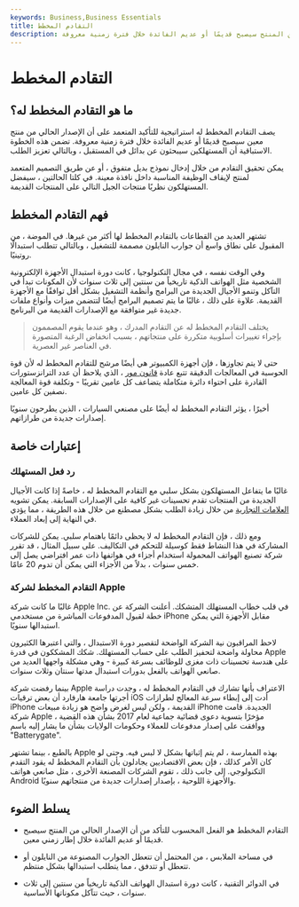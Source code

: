 ```yaml
---
keywords: Business,Business Essentials
title: التقادم المخطط
description: التقادم المخطط له هو استراتيجية هادفة لضمان أن الإصدار الحالي من المنتج سيصبح قديمًا أو عديم الفائدة خلال فترة زمنية معروفة.
---
```


# التقادم المخطط
## ما هو التقادم المخطط له؟

يصف التقادم المخطط له استراتيجية للتأكيد المتعمد على أن الإصدار الحالي من منتج معين سيصبح قديمًا أو عديم الفائدة خلال فترة زمنية معروفة. تضمن هذه الخطوة الاستباقية أن المستهلكين سيبحثون عن بدائل في المستقبل ، وبالتالي تعزيز الطلب.

يمكن تحقيق التقادم من خلال إدخال نموذج بديل متفوق ، أو عن طريق التصميم المتعمد لمنتج لإيقاف الوظيفة المناسبة داخل نافذة معينة. في كلتا الحالتين ، سيفضل المستهلكون نظريًا منتجات الجيل التالي على المنتجات القديمة.

## فهم التقادم المخطط

تشتهر العديد من القطاعات بالتقادم المخطط لها أكثر من غيرها. في الموضة ، من المقبول على نطاق واسع أن جوارب النايلون مصممة للتشغيل ، وبالتالي تتطلب استبدالًا روتينيًا.

وفي الوقت نفسه ، في مجال التكنولوجيا ، كانت دورة استبدال الأجهزة الإلكترونية الشخصية مثل الهواتف الذكية تاريخياً من سنتين إلى ثلاث سنوات لأن المكونات تبدأ في التآكل وتنمو الأجيال الجديدة من البرامج وأنظمة التشغيل بشكل أقل توافقًا مع الأجهزة القديمة. علاوة على ذلك ، غالبًا ما يتم تصميم البرامج أيضًا لتتضمن ميزات وأنواع ملفات جديدة غير متوافقة مع الإصدارات القديمة من البرنامج.

> يختلف التقادم المخطط له عن التقادم المدرك ، وهو عندما يقوم المصممون بإجراء تغييرات أسلوبية متكررة على منتجاتهم ، بسبب انخفاض الرغبة المتصورة في العناصر غير العصرية.

>

حتى لا يتم تجاوزها ، فإن أجهزة الكمبيوتر هي أيضًا مرشح للتقادم المخطط له لأن قوة الحوسبة في المعالجات الدقيقة تتبع عادة [قانون مور](/mooreslaw) ، الذي يلاحظ أن عدد الترانزستورات القادرة على احتواء دائرة متكاملة يتضاعف كل عامين تقريبًا - وتكلفة قوة المعالجة نصفين كل عامين.

أخيرًا ، يؤثر التقادم المخطط له أيضًا على مصنعي السيارات ، الذين يطرحون سنويًا إصدارات جديدة من طرازاتهم.

## إعتبارات خاصة

### رد فعل المستهلك

غالبًا ما يتفاعل المستهلكون بشكل سلبي مع التقادم المخطط له ، خاصةً إذا كانت الأجيال الجديدة من المنتجات تقدم تحسينات غير كافية على الإصدارات السابقة. يمكن تشويه [العلامات التجارية](/brand) من خلال زيادة الطلب بشكل مصطنع من خلال هذه الطريقة ، مما يؤدي في النهاية إلى إبعاد العملاء.

ومع ذلك ، فإن التقادم المخطط له لا يحظى دائمًا باهتمام سلبي. يمكن للشركات المشاركة في هذا النشاط فقط كوسيلة للتحكم في التكاليف. على سبيل المثال ، قد تقرر شركة تصنيع الهواتف المحمولة استخدام أجزاء في هواتفها ذات عمر افتراضي يصل إلى خمس سنوات ، بدلاً من الأجزاء التي يمكن أن تدوم 20 عامًا.

### التقادم المخطط لشركة Apple

غالبًا ما كانت شركة Apple Inc. في قلب خطاب المستهلك المتشكك. أعلنت الشركة عن خطة لقبول المدفوعات المباشرة من مستخدمي iPhone مقابل الأجهزة التي يمكن استبدالها سنويًا.

لاحظ المراقبون نية الشركة الواضحة لتقصير دورة الاستبدال ، والتي اعتبرها الكثيرون محاولة واضحة لتحفيز الطلب على حساب المستهلك. شكك المشككون في قدرة Apple على هندسة تحسينات ذات مغزى للوظائف بسرعة كبيرة - وهي مشكلة واجهها العديد من صانعي الهواتف بالفعل بدورات استبدال مدتها سنتان وثلاث سنوات.

بينما رفضت شركة Apple الاعتراف بأنها تشارك في التقادم المخطط له ، وجدت دراسة أجرتها جامعة هارفارد أن بعض ترقيات iOS أدت إلى إبطاء سرعة المعالج لطرازات iPhone القديمة ، ولكن ليس لغرض واضح هو زيادة مبيعات iPhone الجديدة. قامت شركة Apple مؤخرًا بتسوية دعوى قضائية جماعية لعام 2017 بشأن هذه القضية ، ووافقت على إصدار مدفوعات للعملاء وحكومات الولايات بشأن ما يشار إليه باسم "Batterygate".

بالطبع ، بينما تشتهر Apple بهذه الممارسة ، لم يتم إثباتها بشكل لا لبس فيه. وحتى لو كان الأمر كذلك ، فإن بعض الاقتصاديين يجادلون بأن التقادم المخطط له يقود التقدم التكنولوجي. إلى جانب ذلك ، تقوم الشركات المصنعة الأخرى ، مثل صانعي هواتف Android والأجهزة اللوحية ، بإصدار إصدارات جديدة من منتجاتهم سنويًا.

## يسلط الضوء

- التقادم المخطط هو الفعل المحسوب للتأكد من أن الإصدار الحالي من المنتج سيصبح قديمًا أو عديم الفائدة خلال إطار زمني معين.

- في مساحة الملابس ، من المحتمل أن تتعطل الجوارب المصنوعة من النايلون أو تتعطل أو تتدفق ، مما يتطلب استبدالها بشكل منتظم.

- في الدوائر التقنية ، كانت دورة استبدال الهواتف الذكية تاريخياً من سنتين إلى ثلاث سنوات ، حيث تتآكل مكوناتها الأساسية.

